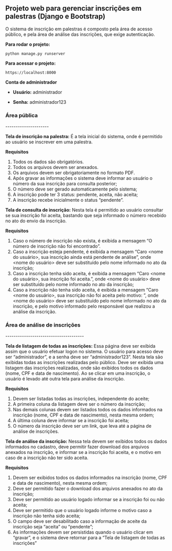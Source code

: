 <h2> Projeto web para gerenciar inscrições em palestras (Django e Bootstrap) </h2>

O sistema de inscrição em palestras é composto pela área de acesso público, e pela área de análise das inscrições, que exige autenticação.

**Para rodar o projeto:** 
```shell script
python manage.py runserver
```

**Para acessar o projeto:**
```shell script
https://localhost:8000
```

**Conta de administrador**

* **Usuário:** administrador

* **Senha:** administrador123


<h3>Área pública</h3>
---------------------

**Tela de inscrição na palestra:** É a tela inicial do sistema, onde é permitido ao usuário se inscrever em uma palestra.

**Requisitos**

1. Todos os dados são obrigatórios.
2. Todos os arquivos devem ser anexados.
3. Os arquivos devem ser obrigatoriamente no formato PDF.
4. Após gravar as informações o sistema deve informar ao usuário o número da sua 
inscrição para consulta posterior;
5. O número deve ser gerado automaticamente pelo sistema;
6. A inscrição pode ter 3 status: pendente, aceita, não aceita;
7. A inscrição recebe inicialmente o status “pendente”.

**Tela de consulta de inscrição:** Nesta tela é permitido ao usuário consultar se sua inscrição foi aceita, bastando que seja informado o número recebido no ato do envio da inscrição.

**Requisitos**

1. Caso o número de inscrição não exista, é exibida a mensagem “O número de inscrição 
não foi encontrado”.
2. Caso a inscrição esteja pendente, é exibida a mensagem “Caro <nome do usuário>, sua 
inscrição ainda está pendente de análise”, onde <nome do usuário> deve ser 
substituído pelo nome informado no ato da inscrição;
3. Caso a inscrição tenha sido aceita, é exibida a mensagem “Caro <nome do usuário>, 
sua inscrição foi aceita.”, onde <nome do usuário> deve ser substituído pelo nome 
informado no ato da inscrição;
4. Caso a inscrição não tenha sido aceita, é exibida a mensagem “Caro <nome do 
usuário>, sua inscrição não foi aceita pelo motivo: <motivo>”, onde <nome do usuário> deve ser substituído pelo nome informado no ato da inscrição, e <motivo> 
pelo motivo informado pelo responsável que realizou a análise da inscrição.



<h3>Área de análise de inscrições</h3>
--------------------------------------

**Tela de listagem de todas as inscrições:** Essa página deve ser exibida assim que o usuário efetuar logon no sistema. O usuário para acesso deve ser “administrador”, e a senha deve ser “administrador123”. Nesta tela são exibidas todas as inscrições realizadas pelo público. Deve ser exibida uma listagem das inscrições realizadas, onde são exibidos todos os dados (nome, CPF e data de nascimento). Ao se clicar em uma inscrição, o usuário é levado até outra tela para análise da inscrição.

**Requisitos**

1. Devem ser listadas todas as inscrições, independente do aceite;
2. A primeira coluna da listagem deve ser o número da inscrição;
3. Nas demais colunas devem ser listados todos os dados informados na inscrição (nome, 
CPF e data de nascimento), nesta mesma ordem;
4. A última coluna deve informar se a inscrição foi aceita;
5. O número da inscrição deve ser um link, que leva até a página de análise de inscrições.

**Tela de análise da inscrição:** Nessa tela devem ser exibidos todos os dados informados no cadastro, deve permitir fazer download dos arquivos anexados na inscrição, e informar se a inscrição foi aceita, e o motivo em caso de a inscrição não ter sido aceita.

**Requisitos**

1. Devem ser exibidos todos os dados informados na inscrição (nome, CPF e data de 
nascimento), nesta mesma ordem;
2. Deve ser permitido fazer o download dos arquivos anexados no ato da inscrição;
3. Deve ser permitido ao usuário logado informar se a inscrição foi ou não aceita;
4. Deve ser permitido que o usuário logado informe o motivo caso a inscrição não tenha
sido aceita;
5. O campo <motivo> deve ser desabilitado caso a informação de aceite da inscrição seja 
“aceita” ou “pendente”;
6. As informações devem ser persistidas quando o usuário clicar em “gravar”, e o sistema 
deve retornar para a “Tela de listagem de todas as inscrições”
